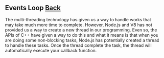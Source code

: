 ## Events Loop [Back](./../JavaScript.md)

The multi-threading technology has given us a way to handle works that may take much more time to complete. However, Node.js and V8 has not provided us a way to create a new thread in our programming. Even so, the APIs of C++ have given a way to do this and what it means is that when you are doing some non-blocking tasks, Node.js has potentially created a thread to handle these tasks. Once the thread complete the task, the thread will automatically execute your callback function.


